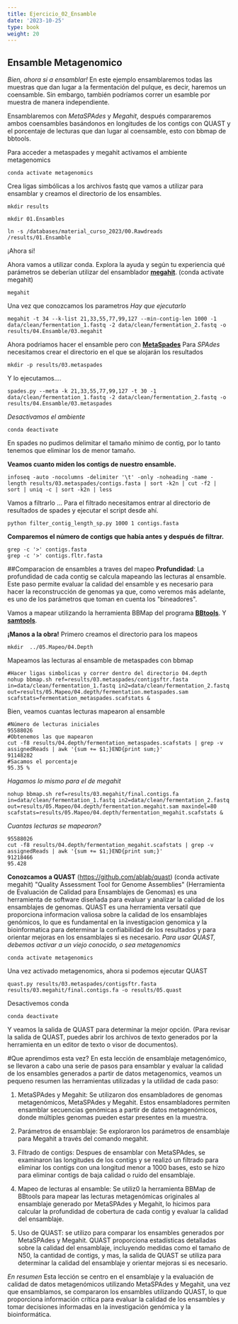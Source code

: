 ```yaml
---
title: Ejercicio_02_Ensamble
date: '2023-10-25'
type: book
weight: 20
---
```


## Ensamble Metagenomico

*Bien, ahora si a ensamblar!*
En este ejemplo ensamblaremos todas las muestras que dan lugar a la fermentación del pulque, es decir, haremos un coensamble. Sin embargo, también podríamos correr un esamble por muestra de manera independiente.

Ensamblaremos con *MetaSPAdes* y *Megahit*, después compararemos ambos coensambles basándonos en longitudes de los contigs con QUAST y el porcentaje de lecturas que dan lugar al coensamble, esto con bbmap de bbtools.

Para acceder a metaspades y megahit activamos el ambiente metagenomics

```
conda activate metagenomics
```

Crea ligas simbólicas a los archivos fastq que vamos a utilizar para ensamblar y creamos el directorio de los ensambles. 
```
mkdir results
```
```
mkdir 01.Ensambles
```
```
ln -s /databases/material_curso_2023/00.Rawdreads  /results/01.Ensamble
```

¡Ahora si!

Ahora vamos a utilizar conda.
Explora la ayuda y según tu experiencia qué parámetros se deberían utilizar del ensamblador [**megahit**](https://github.com/voutcn/megahit).
(conda activate megahit)

```
megahit
```
Una vez que conozcamos los parametros *Hay que ejecutarlo*

```
megahit -t 34 --k-list 21,33,55,77,99,127 --min-contig-len 1000 -1 data/clean/fermentation_1.fastq -2 data/clean/fermentation_2.fastq -o results/04.Ensamble/03.megahit 
```
Ahora podriamos hacer el ensamble pero con [**MetaSpades**](https://github.com/ablab/spades)
Para *SPAdes* necesitamos crear el directorio en el que se alojarán los resultados

```
mkdir -p results/03.metaspades
```
Y lo ejecutamos....
```
spades.py --meta -k 21,33,55,77,99,127 -t 30 -1 data/clean/fermentation_1.fastq -2 data/clean/fermentation_2.fastq -o results/04.Ensamble/03.metaspades 
```
*Desactivamos el ambiente*
```
conda deactivate
```
En spades no pudimos delimitar el tamaño mínimo de contig, por lo tanto tenemos que eliminar los de menor tamaño.

**Veamos cuanto miden los contigs de nuestro ensamble.**
```
infoseq -auto -nocolumns -delimiter '\t' -only -noheading -name -length results/03.metaspades/contigs.fasta | sort -k2n | cut -f2 | sort | uniq -c | sort -k2n | less
```
Vamos a filtrarlo ... Para el filtrado necesitamos entrar al directorio de resultados de spades y ejecutar el script desde ahí.
```
python filter_contig_length_sp.py 1000 1 contigs.fasta
```
**Comparemos el número de contigs que había antes y después de filtrar.**
```
grep -c '>' contigs.fasta 
grep -c '>' contigs.fltr.fasta 
```
##Comparacion de ensambles a traves del mapeo
**Profundidad**:
La profundidad de cada contig se calcula mapeando las lecturas al ensamble. Este paso permite evaluar la calidad del ensamble y es necesario para hacer la reconstrucción de genomas ya que, como veremos más adelante, es uno de los parámetros que toman en cuenta los "bineadores". 

Vamos a mapear utilizando la herramienta BBMap del programa **[BBtools](https://jgi.doe.gov/data-and-tools/software-tools/bbtools/)**. Y [**samtools**](http://www.htslib.org/doc/samtools.html). 

**¡Manos a la obra!**
Primero creamos el directorio para los mapeos
```
mkdir  ../05.Mapeo/04.Depth
```
Mapeamos las lecturas al ensamble de metaspades con bbmap
```
#Hacer ligas simbolicas y correr dentro del directorio 04.depth
nohup bbmap.sh ref=results/03.metaspades/contigsftr.fasta in=data/clean/fermentation_1.fastq in2=data/clean/fermentation_2.fastq out=results/05.Mapeo/04.depth/fermentation.metaspades.sam   scafstats=fermentation_metaspades.scafstats &
```
Bien, veamos cuantas lecturas mapearon al ensamble
```
#Número de lecturas iniciales
95588026
#Obtenemos las que mapearon
cut -f8 results/04.depth/fermentation_metaspades.scafstats | grep -v assignedReads | awk '{sum += $1;}END{print sum;}'
91148282
#Sacamos el porcentaje
95.35 %
```
*Hagamos lo mismo para el de megahit*
```
nohup bbmap.sh ref=results/03.megahit/final.contigs.fa in=data/clean/fermentation_1.fastq in2=data/clean/fermentation_2.fastq out=results/05.Mapeo/04.depth/fermentation.megahit.sam maxindel=80 scafstats=results/05.Mapeo/04.depth/fermentation_megahit.scafstats &
```
*Cuantas lecturas se mapearon?*
```
95588026
cut -f8 results/04.depth/fermentation_megahit.scafstats | grep -v assignedReads | awk '{sum += $1;}END{print sum;}'
91218466
95.428
```
**Conozcamos a QUAST** (https://github.com/ablab/quast)
(conda activate megahit)
"Quality Assessment Tool for Genome Assemblies" (Herramienta de Evaluación de Calidad para Ensamblajes de Genomas) es una herramienta de software diseñada para evaluar y analizar la calidad de los ensamblajes de genomas. QUAST es una herramienta versatil que proporciona informacion valiosa sobre la calidad de los ensamblajes genómicos, lo que es fundamental en la investigacion genomica y la bioinformatica para determinar la confiabilidad de los resultados y para orientar mejoras en los ensamblajes si es necesario.
*Para usar QUAST, debemos activar a un viejo conocido, o sea metagenomics*
```
conda activate metagenomics
```
Una vez activado metagenomics, ahora si podemos ejecutar QUAST 
```
quast.py results/03.metaspades/contigsftr.fasta results/03.megahit/final.contigs.fa -o results/05.quast
```
Desactivemos conda
```
conda deactivate
```
Y veamos la salida de QUAST para determinar la mejor opción.
(Para revisar la salida de QUAST, puedes abrir los archivos de texto generados por la herramienta en un editor de texto o visor de documentos).

#Que aprendimos esta vez? 
En esta lección de ensamblaje metagenómico, se llevaron a cabo una serie de pasos para ensamblar y evaluar la calidad de los ensambles generados a partir de datos metagenomics, veamos un pequeno resumen las herramientas utilizadas y la utilidad de cada paso:

 1. MetaSPAdes y Megahit: Se utilizaron dos ensambladores de genomas metagenómicos, MetaSPAdes y Megahit. Estos ensambladores permiten ensamblar secuencias genómicas a partir de datos metagenómicos, donde múltiples genomas pueden estar presentes en la muestra.

 2. Parámetros de ensamblaje: Se exploraron los parámetros de ensamblaje para Megahit a través del comando megahit.
 3. Filtrado de contigs: Despues de ensamblar con MetaSPAdes, se examinaron las longitudes de los contigs y se realizó un filtrado para eliminar los contigs con una longitud menor a 1000 bases, esto se hizo para eliminar contigs de baja calidad o ruido del ensamblaje.

 4. Mapeo de lecturas al ensamble: Se utiliz0 la herramienta BBMap de BBtools para mapear las lecturas metagenómicas originales al ensamblaje generado por MetaSPAdes y Megahit, lo hicimos para calcular la profundidad de cobertura de cada contig y evaluar la calidad del ensamblaje.

 5. Uso de QUAST: se utilizo para comparar los ensambles generados por MetaSPAdes y Megahit. QUAST proporciona estadísticas detalladas sobre la calidad del ensamblaje, incluyendo medidas como el tamaño de N50, la cantidad de contigs, y mas, la salida de QUAST se utiliza para determinar la calidad del ensamblaje y orientar mejoras si es necesario.

*En resumen* 
Esta lección se centro en el ensamblaje y la evaluación de calidad de datos metagenómicos utilizando MetaSPAdes y Megahit, una vez que ensamblamos, se compararon los ensambles utilizando QUAST, lo que proporciona información crítica para evaluar la calidad de los ensambles y tomar decisiones informadas en la investigación genómica y la bioinformática.
